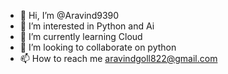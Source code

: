 - 👋 Hi, I’m @Aravind9390
- 👀 I’m interested in Python and Ai
- 🌱 I’m currently learning Cloud
- 💞️ I’m looking to collaborate on python
- 📫 How to reach me aravindgoll822@gmail.com

<!---
Aravind9390/Aravind9390 is a ✨ special ✨ repository because its `README.md` (this file) appears on your GitHub profile.
You can click the Preview link to take a look at your changes.
--->
